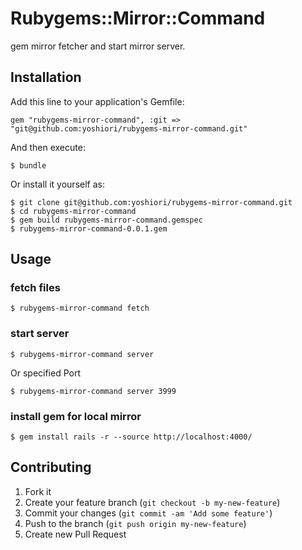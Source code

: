 # Rubygems::Mirror::Command

gem mirror fetcher and start mirror server.

## Installation

Add this line to your application's Gemfile:

```ruby:Gemfile
gem "rubygems-mirror-command", :git => "git@github.com:yoshiori/rubygems-mirror-command.git"
```

And then execute:

```
$ bundle
```

Or install it yourself as:

```
$ git clone git@github.com:yoshiori/rubygems-mirror-command.git
$ cd rubygems-mirror-command
$ gem build rubygems-mirror-command.gemspec
$ rubygems-mirror-command-0.0.1.gem
```

## Usage

### fetch files
```
$ rubygems-mirror-command fetch
```

### start server

```
$ rubygems-mirror-command server
```

Or specified Port

```
$ rubygems-mirror-command server 3999
```

### install gem for local mirror

```
$ gem install rails -r --source http://localhost:4000/
```


## Contributing

1. Fork it
2. Create your feature branch (`git checkout -b my-new-feature`)
3. Commit your changes (`git commit -am 'Add some feature'`)
4. Push to the branch (`git push origin my-new-feature`)
5. Create new Pull Request
